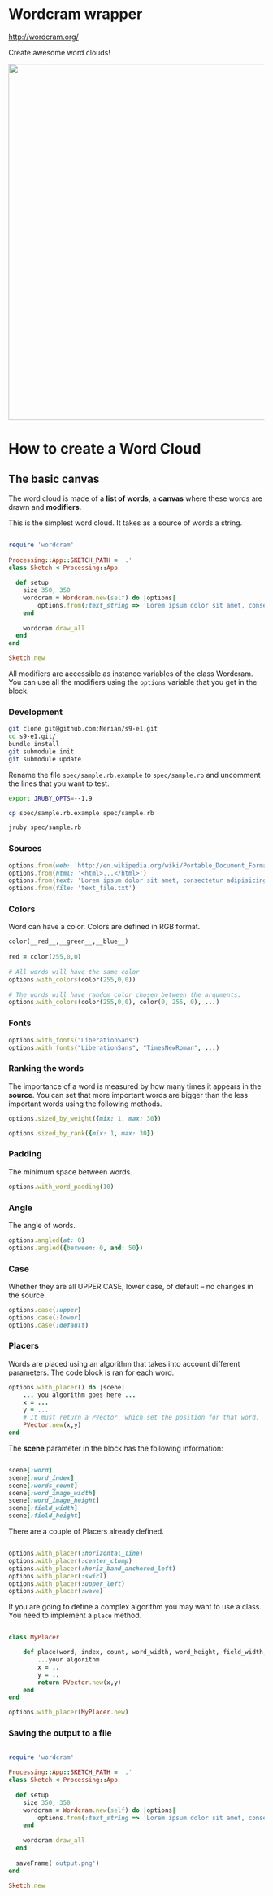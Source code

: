 # Wordcram wrapper          

http://wordcram.org/ 

Create awesome word clouds!              
                                       
<img width='700px' src='http://wordcram.files.wordpress.com/2011/03/wordcram-4th-copy.png'></img>
 
# How to create a Word Cloud


## The basic canvas

The word cloud is made of a __list of words__, a __canvas__ where these words are drawn and __modifiers__.

This is the simplest word cloud. It takes as a source of words a string.
         
``` ruby       

require 'wordcram'   
                           
Processing::App::SKETCH_PATH = '.'
class Sketch < Processing::App
  
  def setup    
    size 350, 350
    wordcram = Wordcram.new(self) do |options|    
		options.from(:text_string => 'Lorem ipsum dolor sit amet, consectetur adipisicing elit')    						
    end     
                                                                                                        
	wordcram.draw_all
  end                                                                                                               
end     

Sketch.new

```       

All modifiers are accessible as instance variables of the class Wordcram. You can use all the modifiers using the `options` variable that you get in the block.        

### Development 

``` bash     
git clone git@github.com:Nerian/s9-e1.git
cd s9-e1.git/
bundle install
git submodule init
git submodule update
```

Rename the file `spec/sample.rb.example` to `spec/sample.rb` and uncomment the lines that you want to test.

``` bash            
export JRUBY_OPTS=--1.9

cp spec/sample.rb.example spec/sample.rb

jruby spec/sample.rb
```

### Sources   

``` ruby 
options.from(web: 'http://en.wikipedia.org/wiki/Portable_Document_Format')    
options.from(html: '<html>...</html>')
options.from(text: 'Lorem ipsum dolor sit amet, consectetur adipisicing elit')    
options.from(file: 'text_file.txt')
```        

### Colors                                                           

Word can have a color. Colors are defined in RGB format.

``` ruby			
color(__red__,__green__,__blue__)
	
red = color(255,0,0)              
                          
# All words will have the same color
options.with_colors(color(255,0,0))
                                    
# The words will have random color chosen between the arguments.
options.with_colors(color(255,0,0), color(0, 255, 0), ...)	
```   

### Fonts    

``` ruby   
options.with_fonts("LiberationSans")
options.with_fonts("LiberationSans", "TimesNewRoman", ...)
```            

### Ranking the words

The importance of a word is measured by how many times it appears in the __source__. You can set that more important words are bigger than the less important words using the following methods.

``` ruby
options.sized_by_weight({mix: 1, max: 30})     

options.sized_by_rank({mix: 1, max: 30})
```                                

### Padding    

The minimum space between words.

``` ruby
options.with_word_padding(10) 
```
                
### Angle  

The angle of words.

``` ruby
options.angled(at: 0)
options.angled({between: 0, and: 50})
```        

### Case   

Whether they are all UPPER CASE, lower case, of default – no changes in the source.

``` ruby 
options.case(:upper)
options.case(:lower)
options.case(:default)
```            

### Placers 

Words are placed using an algorithm that takes into account different parameters. The code block is ran for each word.

``` ruby      
options.with_placer() do |scene|  
	... you algorithm goes here ...
	x = ...
	y = ...
	# It must return a PVector, which set the position for that word.
	PVector.new(x,y)        
end          
```     

The __scene__ parameter in the block has the following information: 

``` ruby                                                           

scene[:word]
scene[:word_index]
scene[:words_count]
scene[:word_image_width]
scene[:word_image_height]
scene[:field_width]
scene[:field_height]

```         

There are a couple of Placers already defined.

``` ruby

options.with_placer(:horizontal_line)
options.with_placer(:center_clump)
options.with_placer(:horiz_band_anchored_left)
options.with_placer(:swirl)
options.with_placer(:upper_left)
options.with_placer(:wave)  

```     

If you are going to define a complex algorithm you may want to use a class. You need to implement a `place` method.

``` ruby      

class MyPlacer

	def place(word, index, count, word_width, word_height, field_width, field_height)
		...your algorithm
		x = ..
		y = ..
		return PVector.new(x,y)
	end
end

options.with_placer(MyPlacer.new)

```    

### Saving the output to a file


``` ruby       

require 'wordcram'   
                           
Processing::App::SKETCH_PATH = '.'
class Sketch < Processing::App
  
  def setup    
    size 350, 350
    wordcram = Wordcram.new(self) do |options|    
		options.from(:text_string => 'Lorem ipsum dolor sit amet, consectetur adipisicing elit')    						
    end     
                                                                                                        
	wordcram.draw_all
  end                
   
  saveFrame('output.png')                                                                                             
end     

Sketch.new

```